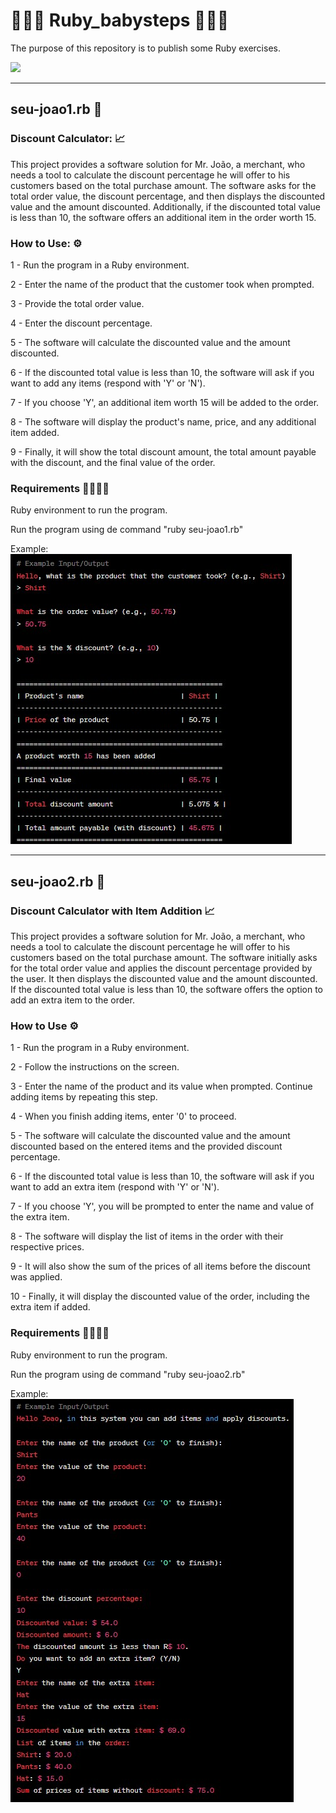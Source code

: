 
# 🔻💎🔻 Ruby_babysteps 🔻💎🔻
The purpose of this repository is to publish some Ruby exercises.


![](https://github.com/LeanDevLima/Ruby_babysteps/blob/main/rybylogo.jpg)
___
## seu-joao1.rb 🤖

### Discount Calculator: 📈
This project provides a software solution for Mr. João, a merchant, who needs a tool to calculate the discount percentage he will offer to his customers based on the total purchase amount. The software asks for the total order value, the discount percentage, and then displays the discounted value and the amount discounted. Additionally, if the discounted total value is less than 10, the software offers an additional item in the order worth 15.

### How to Use: ⚙️
1 - Run the program in a Ruby environment.

2 - Enter the name of the product that the customer took when prompted.

3 - Provide the total order value.

4 - Enter the discount percentage.

5 - The software will calculate the discounted value and the amount discounted.

6 - If the discounted total value is less than 10, the software will ask if you want to add any items (respond with 'Y' or 'N').

7 - If you choose 'Y', an additional item worth 15 will be added to the order.

8 - The software will display the product's name, price, and any additional item added.

9 - Finally, it will show the total discount amount, the total amount payable with the discount, and the final value of the order.

### Requirements 👷🏽‍♀️🔩

Ruby environment to run the program.

Run the program using de command "ruby seu-joao1.rb"

Example:
![](https://github.com/LeanDevLima/Ruby_babysteps/blob/main/exemple1.jpg)


___________________________
## seu-joao2.rb 🤖

### Discount Calculator with Item Addition 📈

This project provides a software solution for Mr. João, a merchant, who needs a tool to calculate the discount percentage he will offer to his customers based on the total purchase amount. The software initially asks for the total order value and applies the discount percentage provided by the user. It then displays the discounted value and the amount discounted. If the discounted total value is less than 10, the software offers the option to add an extra item to the order.

### How to Use ⚙️
1 - Run the program in a Ruby environment.

2 - Follow the instructions on the screen.

3 - Enter the name of the product and its value when prompted. Continue adding items by repeating this step.

4 - When you finish adding items, enter '0' to proceed.

5 - The software will calculate the discounted value and the amount discounted based on the entered items and the provided discount percentage.

6 - If the discounted total value is less than 10, the software will ask if you want to add an extra item (respond with 'Y' or 'N').

7 - If you choose 'Y', you will be prompted to enter the name and value of the extra item.

8 - The software will display the list of items in the order with their respective prices.

9 - It will also show the sum of the prices of all items before the discount was applied.

10 - Finally, it will display the discounted value of the order, including the extra item if added.

### Requirements 👷🏽‍♀️🔩
Ruby environment to run the program.

Run the program using de command "ruby seu-joao2.rb"

Example:
![](https://github.com/LeanDevLima/Ruby_babysteps/blob/main/exemple2.jpg)

